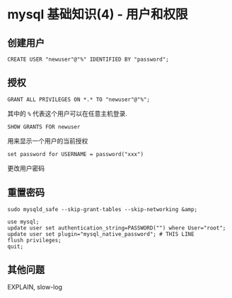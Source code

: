 # mysql 基础知识(4) - 用户和权限

<!--
ID: 44d77455-57ac-4476-8e4b-f285361f6c45
Status: publish
Date: 2017-11-13T17:25:23
Modified: 2020-05-16T11:53:03
wp_id: 177
-->

## 创建用户

```
CREATE USER "newuser"@"%" IDENTIFIED BY "password";
```

## 授权

```
GRANT ALL PRIVILEGES ON *.* TO "newuser"@"%";
```

其中的 `%` 代表这个用户可以在任意主机登录.

```
SHOW GRANTS FOR newuser
```
用来显示一个用户的当前授权

```
set password for USERNAME = password("xxx")
```
更改用户密码

## 重置密码

```
sudo mysqld_safe --skip-grant-tables --skip-networking &amp;
 
use mysql;
update user set authentication_string=PASSWORD("") where User="root";
update user set plugin="mysql_native_password"; # THIS LINE
flush privileges;
quit;
```

## 其他问题

EXPLAIN, slow-log
